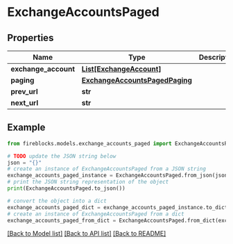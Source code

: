 # ExchangeAccountsPaged


## Properties

Name | Type | Description | Notes
------------ | ------------- | ------------- | -------------
**exchange_account** | [**List[ExchangeAccount]**](ExchangeAccount.md) |  | [optional] 
**paging** | [**ExchangeAccountsPagedPaging**](ExchangeAccountsPagedPaging.md) |  | [optional] 
**prev_url** | **str** |  | [optional] 
**next_url** | **str** |  | [optional] 

## Example

```python
from fireblocks.models.exchange_accounts_paged import ExchangeAccountsPaged

# TODO update the JSON string below
json = "{}"
# create an instance of ExchangeAccountsPaged from a JSON string
exchange_accounts_paged_instance = ExchangeAccountsPaged.from_json(json)
# print the JSON string representation of the object
print(ExchangeAccountsPaged.to_json())

# convert the object into a dict
exchange_accounts_paged_dict = exchange_accounts_paged_instance.to_dict()
# create an instance of ExchangeAccountsPaged from a dict
exchange_accounts_paged_from_dict = ExchangeAccountsPaged.from_dict(exchange_accounts_paged_dict)
```
[[Back to Model list]](../README.md#documentation-for-models) [[Back to API list]](../README.md#documentation-for-api-endpoints) [[Back to README]](../README.md)


